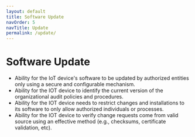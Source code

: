 ```yaml
---
layout: default
title: Software Update
navOrder: 5
navTitle: Update
permalink: /update/
---
```


# Software Update

- Ability for the IoT device&#39;s software to be updated by authorized entities only using a secure and configurable mechanism.
- Ability for the IOT device to identify the current version of the organizational audit policies and procedures.
- Ability for the IOT device needs to restrict changes and installations to its software to only allow authorized individuals or processes. 
- Ability for the IOT device to verify change requests come from valid source using an effective method (e.g., checksums, certificate validation, etc).

